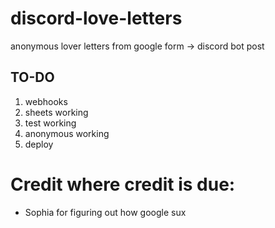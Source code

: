 # discord-love-letters
anonymous lover letters from google form -> discord bot post


## TO-DO
1. webhooks
2. sheets working
3. test working
4. anonymous working
5. deploy


# Credit where credit is due:
- Sophia for figuring out how google sux
